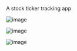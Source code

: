 A stock ticker tracking app

![image](https://github.com/tmazumdar/stocks/assets/1673518/c7c877ab-3a00-4df5-b1d3-d39ebb07aa2c)

![image](https://github.com/tmazumdar/stocks/assets/1673518/b10ea6bf-9e37-4885-9191-23f947910cb3)

![image](https://github.com/tmazumdar/stocks/assets/1673518/df880e6b-d232-482a-a73d-79e69cdc7bdb)


